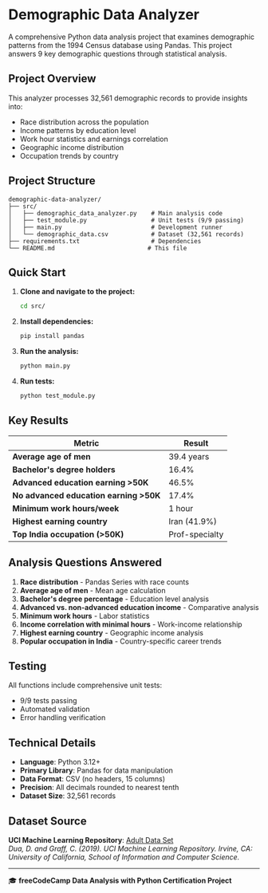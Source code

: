 # Demographic Data Analyzer

A comprehensive Python data analysis project that examines demographic patterns from the 1994 Census database using Pandas. This project answers 9 key demographic questions through statistical analysis.

## Project Overview

This analyzer processes 32,561 demographic records to provide insights into:
- Race distribution across the population
- Income patterns by education level
- Work hour statistics and earnings correlation
- Geographic income distribution
- Occupation trends by country

## Project Structure

```
demographic-data-analyzer/
├── src/
│   ├── demographic_data_analyzer.py    # Main analysis code
│   ├── test_module.py                  # Unit tests (9/9 passing)
│   ├── main.py                         # Development runner
│   └── demographic_data.csv            # Dataset (32,561 records)
├── requirements.txt                    # Dependencies
└── README.md                          # This file
```

## Quick Start

1. **Clone and navigate to the project:**
   ```bash
   cd src/
   ```

2. **Install dependencies:**
   ```bash
   pip install pandas
   ```

3. **Run the analysis:**
   ```bash
   python main.py
   ```

4. **Run tests:**
   ```bash
   python test_module.py
   ```

## Key Results

| Metric | Result |
|--------|--------|
| **Average age of men** | 39.4 years |
| **Bachelor's degree holders** | 16.4% |
| **Advanced education earning >50K** | 46.5% |
| **No advanced education earning >50K** | 17.4% |
| **Minimum work hours/week** | 1 hour |
| **Highest earning country** | Iran (41.9%) |
| **Top India occupation (>50K)** | Prof-specialty |

## Analysis Questions Answered

1. **Race distribution** - Pandas Series with race counts
2. **Average age of men** - Mean age calculation
3. **Bachelor's degree percentage** - Education level analysis
4. **Advanced vs. non-advanced education income** - Comparative analysis
5. **Minimum work hours** - Labor statistics
6. **Income correlation with minimal hours** - Work-income relationship
7. **Highest earning country** - Geographic income analysis
8. **Popular occupation in India** - Country-specific career trends

## Testing

All functions include comprehensive unit tests:
-  9/9 tests passing
-  Automated validation
-  Error handling verification

## Technical Details

- **Language**: Python 3.12+
- **Primary Library**: Pandas for data manipulation
- **Data Format**: CSV (no headers, 15 columns)
- **Precision**: All decimals rounded to nearest tenth
- **Dataset Size**: 32,561 records

## Dataset Source

**UCI Machine Learning Repository**: [Adult Data Set](https://archive.ics.uci.edu/ml/datasets/adult)  
*Dua, D. and Graff, C. (2019). UCI Machine Learning Repository. Irvine, CA: University of California, School of Information and Computer Science.*

---

🎓 **freeCodeCamp Data Analysis with Python Certification Project**
